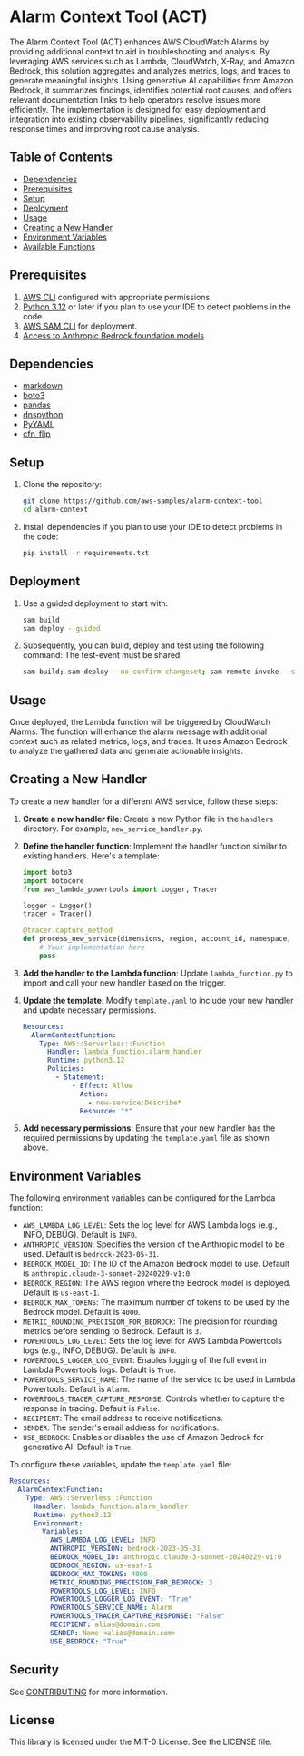 # Alarm Context Tool (ACT)

The Alarm Context Tool (ACT) enhances AWS CloudWatch Alarms by providing additional context to aid in troubleshooting and analysis. By leveraging AWS services such as Lambda, CloudWatch, X-Ray, and Amazon Bedrock, this solution aggregates and analyzes metrics, logs, and traces to generate meaningful insights. Using generative AI capabilities from Amazon Bedrock, it summarizes findings, identifies potential root causes, and offers relevant documentation links to help operators resolve issues more efficiently. The implementation is designed for easy deployment and integration into existing observability pipelines, significantly reducing response times and improving root cause analysis.

## Table of Contents
- [Dependencies](#prerequisites)
- [Prerequisites](#dependencies)
- [Setup](#setup)
- [Deployment](#deployment)
- [Usage](#usage)
- [Creating a New Handler](#creating-a-new-handler)
- [Environment Variables](#environment-variables)
- [Available Functions](#available-functions)

## Prerequisites
1. [AWS CLI](https://docs.aws.amazon.com/cli/latest/userguide/getting-started-install.html) configured with appropriate permissions.
2. [Python 3.12](https://www.python.org/downloads/) or later if you plan to use your IDE to detect problems in the code.
3. [AWS SAM CLI](https://docs.aws.amazon.com/serverless-application-model/latest/developerguide/install-sam-cli.html) for deployment.
4. [Access to Anthropic Bedrock foundation models](https://docs.aws.amazon.com/bedrock/latest/userguide/model-access.html)

## Dependencies
- [markdown](https://pypi.org/project/Markdown/)
- [boto3](https://pypi.org/project/boto3/)
- [pandas](https://pypi.org/project/pandas/)
- [dnspython](https://pypi.org/project/dnspython/)
- [PyYAML](https://pypi.org/project/PyYAML/)
- [cfn_flip](https://pypi.org/project/cfn-flip/)

## Setup
1. Clone the repository:
    ```sh
    git clone https://github.com/aws-samples/alarm-context-tool
    cd alarm-context
    ```

2. Install dependencies if you plan to use your IDE to detect problems in the code:
    ```sh
    pip install -r requirements.txt
    ```

## Deployment
1. Use a guided deployment to start with:
    ```sh
    sam build
    sam deploy --guided
    ```

2. Subsequently, you can build, deploy and test using the following command:
    The test-event must be shared.
    ```sh
    sam build; sam deploy --no-confirm-changeset; sam remote invoke --stack-name alarm-context --test-event-name test-event
    ```

## Usage
Once deployed, the Lambda function will be triggered by CloudWatch Alarms. The function will enhance the alarm message with additional context such as related metrics, logs, and traces. It uses Amazon Bedrock to analyze the gathered data and generate actionable insights.

## Creating a New Handler
To create a new handler for a different AWS service, follow these steps:

1. **Create a new handler file**:
    Create a new Python file in the `handlers` directory. For example, `new_service_handler.py`.

2. **Define the handler function**:
    Implement the handler function similar to existing handlers. Here's a template:

    ```python
    import boto3
    import botocore
    from aws_lambda_powertools import Logger, Tracer

    logger = Logger()
    tracer = Tracer()

    @tracer.capture_method
    def process_new_service(dimensions, region, account_id, namespace, change_time, annotation_time, start_time, end_time, start, end):
        # Your implementation here
        pass
    ```

3. **Add the handler to the Lambda function**:
    Update `lambda_function.py` to import and call your new handler based on the trigger.

4. **Update the template**:
    Modify `template.yaml` to include your new handler and update necessary permissions.

    ```yaml
    Resources:
      AlarmContextFunction:
        Type: AWS::Serverless::Function
          Handler: lambda_function.alarm_handler
          Runtime: python3.12
          Policies:
            - Statement:
                - Effect: Allow
                  Action:
                    - new-service:Describe*
                  Resource: "*"
    ```

5. **Add necessary permissions**:
    Ensure that your new handler has the required permissions by updating the `template.yaml` file as shown above.

## Environment Variables
The following environment variables can be configured for the Lambda function:

- `AWS_LAMBDA_LOG_LEVEL`: Sets the log level for AWS Lambda logs (e.g., INFO, DEBUG). Default is `INFO`.
- `ANTHROPIC_VERSION`: Specifies the version of the Anthropic model to be used. Default is `bedrock-2023-05-31`.
- `BEDROCK_MODEL_ID`: The ID of the Amazon Bedrock model to use. Default is `anthropic.claude-3-sonnet-20240229-v1:0`.
- `BEDROCK_REGION`: The AWS region where the Bedrock model is deployed. Default is `us-east-1`.
- `BEDROCK_MAX_TOKENS`: The maximum number of tokens to be used by the Bedrock model. Default is `4000`.
- `METRIC_ROUNDING_PRECISION_FOR_BEDROCK`: The precision for rounding metrics before sending to Bedrock. Default is `3`.
- `POWERTOOLS_LOG_LEVEL`: Sets the log level for AWS Lambda Powertools logs (e.g., INFO, DEBUG). Default is `INFO`.
- `POWERTOOLS_LOGGER_LOG_EVENT`: Enables logging of the full event in Lambda Powertools logs. Default is `True`.
- `POWERTOOLS_SERVICE_NAME`: The name of the service to be used in Lambda Powertools. Default is `Alarm`.
- `POWERTOOLS_TRACER_CAPTURE_RESPONSE`: Controls whether to capture the response in tracing. Default is `False`.
- `RECIPIENT`: The email address to receive notifications. 
- `SENDER`: The sender's email address for notifications. 
- `USE_BEDROCK`: Enables or disables the use of Amazon Bedrock for generative AI. Default is `True`.


To configure these variables, update the `template.yaml` file:

```yaml
Resources:
  AlarmContextFunction:
    Type: AWS::Serverless::Function
      Handler: lambda_function.alarm_handler
      Runtime: python3.12
      Environment:
        Variables:
          AWS_LAMBDA_LOG_LEVEL: INFO
          ANTHROPIC_VERSION: bedrock-2023-05-31
          BEDROCK_MODEL_ID: anthropic.claude-3-sonnet-20240229-v1:0
          BEDROCK_REGION: us-east-1
          BEDROCK_MAX_TOKENS: 4000
          METRIC_ROUNDING_PRECISION_FOR_BEDROCK: 3
          POWERTOOLS_LOG_LEVEL: INFO
          POWERTOOLS_LOGGER_LOG_EVENT: "True"
          POWERTOOLS_SERVICE_NAME: Alarm
          POWERTOOLS_TRACER_CAPTURE_RESPONSE: "False"
          RECIPIENT: alias@domain.com
          SENDER: Name <alias@domain.com>
          USE_BEDROCK: "True"   
```

## Security

See [CONTRIBUTING](CONTRIBUTING.md#security-issue-notifications) for more information.

## License

This library is licensed under the MIT-0 License. See the LICENSE file.